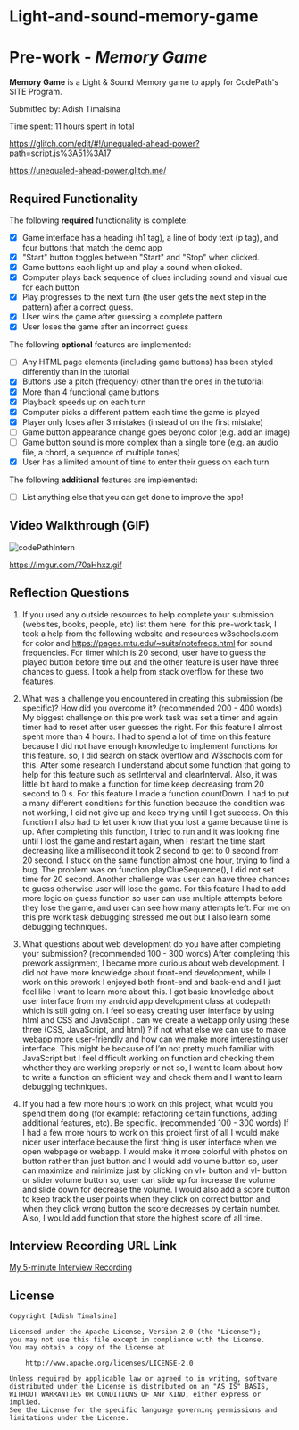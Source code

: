 # Light-and-sound-memory-game

# Pre-work - *Memory Game*

**Memory Game** is a Light & Sound Memory game to apply for CodePath's SITE Program. 

Submitted by: Adish Timalsina

Time spent: 11 hours spent in total

https://glitch.com/edit/#!/unequaled-ahead-power?path=script.js%3A51%3A17

https://unequaled-ahead-power.glitch.me/

## Required Functionality

The following **required** functionality is complete:

* [x] Game interface has a heading (h1 tag), a line of body text (p tag), and four buttons that match the demo app
* [x] "Start" button toggles between "Start" and "Stop" when clicked. 
* [x] Game buttons each light up and play a sound when clicked. 
* [x] Computer plays back sequence of clues including sound and visual cue for each button
* [x] Play progresses to the next turn (the user gets the next step in the pattern) after a correct guess. 
* [x] User wins the game after guessing a complete pattern
* [x] User loses the game after an incorrect guess

The following **optional** features are implemented:

* [ ] Any HTML page elements (including game buttons) has been styled differently than in the tutorial
* [x] Buttons use a pitch (frequency) other than the ones in the tutorial
* [x] More than 4 functional game buttons
* [x] Playback speeds up on each turn
* [x] Computer picks a different pattern each time the game is played
* [x] Player only loses after 3 mistakes (instead of on the first mistake)
* [ ] Game button appearance change goes beyond color (e.g. add an image)
* [ ] Game button sound is more complex than a single tone (e.g. an audio file, a chord, a sequence of multiple tones)
* [x] User has a limited amount of time to enter their guess on each turn

The following **additional** features are implemented:

- [ ] List anything else that you can get done to improve the app!

## Video Walkthrough (GIF)

![codePathIntern](https://user-images.githubusercontent.com/97929111/160266700-46ae34dd-b534-47fd-b981-0a158ecafb3f.gif)

https://imgur.com/70aHhxz.gif

## Reflection Questions
1. If you used any outside resources to help complete your submission (websites, books, people, etc) list them here. 
for this pre-work task, I took a help from the following website and resources 
w3schools.com for color and https://pages.mtu.edu/~suits/notefreqs.html for sound frequencies. For timer which is 20 second, user have to guess the played button before time out and the other feature is user have three chances to guess. I took a help from stack overflow for these two features. 

2. What was a challenge you encountered in creating this submission (be specific)? How did you overcome it? (recommended 200 - 400 words)
My biggest challenge on this pre work task was set a timer and again timer had to reset after user guesses the right. For this feature I almost spent more than 4 hours. I had to spend a lot of time on this feature because I did not have enough knowledge to implement functions for this feature. so, I did search on stack overflow and W3schools.com for this. After some research I understand about some function that going to help for this feature such as setInterval and clearInterval. Also, it was little bit hard to make a function for time keep decreasing from 20 second to 0 s. For this feature I made a  function  countDown. I had to put a many different conditions for this function because the condition was not working, I did not give up and keep trying until I get success. On this function I also had to let user know that you lost a game because time is up. After completing this function, I tried to run and it was looking fine until I lost the game and restart again, when I restart the time start decreasing like a millisecond it took 2 second to get to 0 second from 20 second. I stuck on the same function almost one hour, trying to find a bug. The problem was on function playClueSequence(), I did not set time for 20 second. Another challenge was user can have three chances to guess otherwise user will lose the game. For this feature I had to add more logic on guess function so user can use multiple attempts before they lose the game, and user can see how many attempts left. For me on this pre work task debugging stressed me out but I also learn some debugging techniques.


3. What questions about web development do you have after completing your submission? (recommended 100 - 300 words) 
After completing this prework assignment, I became more curious about web development. I did not have more knowledge about front-end development, while I work on this prework I enjoyed both front-end and back-end and I just feel like I want to learn more about this. I got basic knowledge about user interface from my android app development class at codepath which is still going on. I feel so easy creating user interface by using html and CSS and JavaScript . can we create a webapp only using these three (CSS, JavaScript, and html) ? if not what else we can use to make webapp more user-friendly and how can we make more interesting user interface. This might be because of I’m not pretty much familiar with JavaScript but I feel difficult working on function and checking them whether they are working properly or not so, I want to learn about how to write a function on efficient way and check them and I want to learn debugging techniques. 


4. If you had a few more hours to work on this project, what would you spend them doing (for example: refactoring certain functions, adding additional features, etc). Be specific. (recommended 100 - 300 words) 
If I had a few more hours to work on this project first of all I would make nicer user interface because the first thing is user interface when we open webpage or webapp. I would make it more colorful with photos on button rather than just button and I would add volume button so, user can maximize and minimize just by clicking on vl+ button and vl- button or slider volume button so, user can slide up for increase the volume and slide down for decrease the volume. I would also add a score button to keep track the user points when they click on correct button and when they click wrong button the score decreases by certain number. Also, I would add function that store the highest score of all time.



## Interview Recording URL Link

[My 5-minute Interview Recording](your-link-here)


## License

    Copyright [Adish Timalsina]

    Licensed under the Apache License, Version 2.0 (the "License");
    you may not use this file except in compliance with the License.
    You may obtain a copy of the License at

        http://www.apache.org/licenses/LICENSE-2.0

    Unless required by applicable law or agreed to in writing, software
    distributed under the License is distributed on an "AS IS" BASIS,
    WITHOUT WARRANTIES OR CONDITIONS OF ANY KIND, either express or implied.
    See the License for the specific language governing permissions and
    limitations under the License.
